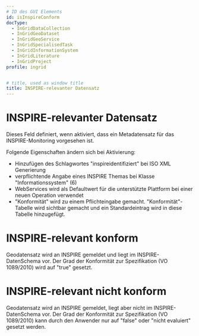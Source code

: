 ```yaml
---
# ID des GUI Elements
id: isInspireConform
docType:
  - InGridDataCollection
  - InGridGeoDataset
  - InGridGeoService
  - InGridSpecialisedTask
  - InGridInformationSystem
  - InGridLiterature
  - InGridProject
profile: ingrid


# title, used as window title
title: INSPIRE-relevanter Datensatz
---
```


# INSPIRE-relevanter Datensatz

<p>Dieses Feld definiert, wenn aktiviert, dass ein Metadatensatz für das INSPIRE-Monitoring vorgesehen ist.</p><p>Folgende Eigenschaften ändern sich bei Aktivierung:</p><ul><li>Hinzufügen des Schlagwortes "inspireidentifiziert" bei ISO XML Generierung</li><li>verpflichtende Angabe eines INSPIRE Themas bei Klasse "Informationssystem" (6)</li><li>WebServices wird als Defaultwert für die unterstützte Plattform bei einer neuen Operation verwendet</li><li>"Konformität" wird zu einem Pflichteingabe gemacht. "Konformität"-Tabelle wird sichtbar gemacht und ein Standardeintrag wird in diese Tabelle hinzugefügt.</li></ul>

# INSPIRE-relevant konform

Geodatensatz wird an INSPIRE gemeldet und liegt im INSPIRE-DatenSchema vor. Der Grad der Konformität zur Spezifikation (VO 1089/2010) wird auf "true" gesetzt.

# INSPIRE-relevant nicht konform

Geodatensatz wird an INSPIRE gemeldet, liegt aber nicht im INSPIRE-DatenSchema vor. Der Grad der Konformität zur Spezifikation (VO 1089/2010) kann durch den Anwender nur auf "false" oder "nicht evaluiert" gesetzt werden.


